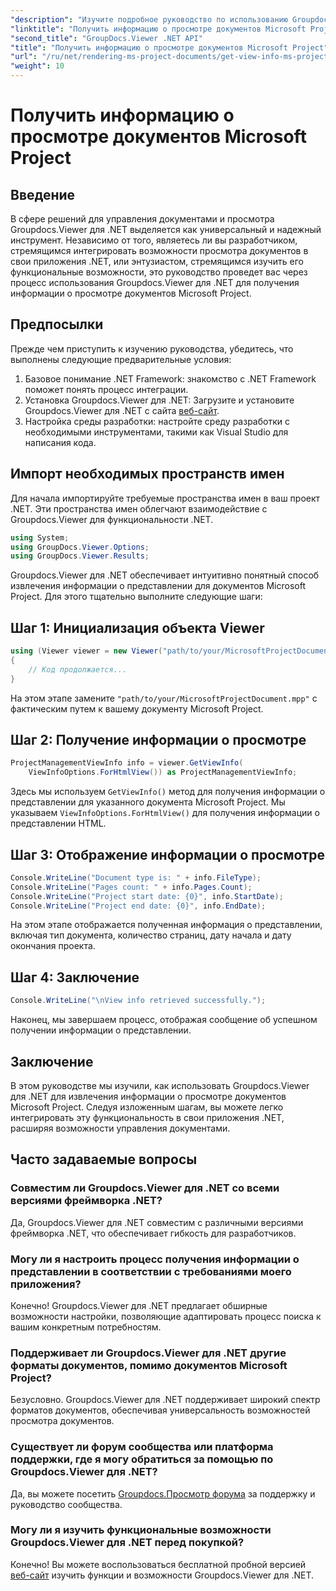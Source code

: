 ```yaml
---
"description": "Изучите подробное руководство по использованию Groupdocs.Viewer для .NET для легкого извлечения информации о представлениях документов Microsoft Project."
"linktitle": "Получить информацию о просмотре документов Microsoft Project"
"second_title": "GroupDocs.Viewer .NET API"
"title": "Получить информацию о просмотре документов Microsoft Project"
"url": "/ru/net/rendering-ms-project-documents/get-view-info-ms-project/"
"weight": 10
---
```


# Получить информацию о просмотре документов Microsoft Project

## Введение
В сфере решений для управления документами и просмотра Groupdocs.Viewer для .NET выделяется как универсальный и надежный инструмент. Независимо от того, являетесь ли вы разработчиком, стремящимся интегрировать возможности просмотра документов в свои приложения .NET, или энтузиастом, стремящимся изучить его функциональные возможности, это руководство проведет вас через процесс использования Groupdocs.Viewer для .NET для получения информации о просмотре документов Microsoft Project.
## Предпосылки
Прежде чем приступить к изучению руководства, убедитесь, что выполнены следующие предварительные условия:
1. Базовое понимание .NET Framework: знакомство с .NET Framework поможет понять процесс интеграции.
2. Установка Groupdocs.Viewer для .NET: Загрузите и установите Groupdocs.Viewer для .NET с сайта [веб-сайт](https://releases.groupdocs.com/viewer/net/).
3. Настройка среды разработки: настройте среду разработки с необходимыми инструментами, такими как Visual Studio для написания кода.

## Импорт необходимых пространств имен
Для начала импортируйте требуемые пространства имен в ваш проект .NET. Эти пространства имен облегчают взаимодействие с Groupdocs.Viewer для функциональности .NET.

```csharp
using System;
using GroupDocs.Viewer.Options;
using GroupDocs.Viewer.Results;
```

Groupdocs.Viewer для .NET обеспечивает интуитивно понятный способ извлечения информации о представлении для документов Microsoft Project. Для этого тщательно выполните следующие шаги:
## Шаг 1: Инициализация объекта Viewer
```csharp
using (Viewer viewer = new Viewer("path/to/your/MicrosoftProjectDocument.mpp"))
{
    // Код продолжается...
}
```
На этом этапе замените `"path/to/your/MicrosoftProjectDocument.mpp"` с фактическим путем к вашему документу Microsoft Project.
## Шаг 2: Получение информации о просмотре
```csharp
ProjectManagementViewInfo info = viewer.GetViewInfo(
    ViewInfoOptions.ForHtmlView()) as ProjectManagementViewInfo;
```
Здесь мы используем `GetViewInfo()` метод для получения информации о представлении для указанного документа Microsoft Project. Мы указываем `ViewInfoOptions.ForHtmlView()` для получения информации о представлении HTML.
## Шаг 3: Отображение информации о просмотре
```csharp
Console.WriteLine("Document type is: " + info.FileType);
Console.WriteLine("Pages count: " + info.Pages.Count);
Console.WriteLine("Project start date: {0}", info.StartDate);
Console.WriteLine("Project end date: {0}", info.EndDate);
```
На этом этапе отображается полученная информация о представлении, включая тип документа, количество страниц, дату начала и дату окончания проекта.
## Шаг 4: Заключение
```csharp
Console.WriteLine("\nView info retrieved successfully.");
```
Наконец, мы завершаем процесс, отображая сообщение об успешном получении информации о представлении.

## Заключение
В этом руководстве мы изучили, как использовать Groupdocs.Viewer для .NET для извлечения информации о просмотре документов Microsoft Project. Следуя изложенным шагам, вы можете легко интегрировать эту функциональность в свои приложения .NET, расширяя возможности управления документами.
## Часто задаваемые вопросы

### Совместим ли Groupdocs.Viewer для .NET со всеми версиями фреймворка .NET?

Да, Groupdocs.Viewer для .NET совместим с различными версиями фреймворка .NET, что обеспечивает гибкость для разработчиков.

### Могу ли я настроить процесс получения информации о представлении в соответствии с требованиями моего приложения?

Конечно! Groupdocs.Viewer для .NET предлагает обширные возможности настройки, позволяющие адаптировать процесс поиска к вашим конкретным потребностям.

### Поддерживает ли Groupdocs.Viewer для .NET другие форматы документов, помимо документов Microsoft Project?

Безусловно. Groupdocs.Viewer для .NET поддерживает широкий спектр форматов документов, обеспечивая универсальность возможностей просмотра документов.

### Существует ли форум сообщества или платформа поддержки, где я могу обратиться за помощью по Groupdocs.Viewer для .NET?

Да, вы можете посетить [Groupdocs.Просмотр форума](https://forum.groupdocs.com/c/viewer/9) за поддержку и руководство сообщества.

### Могу ли я изучить функциональные возможности Groupdocs.Viewer для .NET перед покупкой?

Конечно! Вы можете воспользоваться бесплатной пробной версией [веб-сайт](https://releases.groupdocs.com/) изучить функции и возможности Groupdocs.Viewer для .NET.